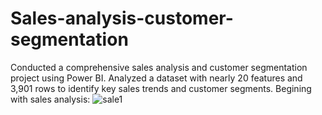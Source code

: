 # Sales-analysis-customer-segmentation

Conducted a comprehensive sales analysis and customer segmentation project using Power BI.
Analyzed a dataset with nearly 20 features and 3,901 rows to identify key sales trends and customer segments.
Begining with sales analysis:
![sale1](https://github.com/user-attachments/assets/ab9501f3-5ca4-46f8-a923-d925a915f647)
